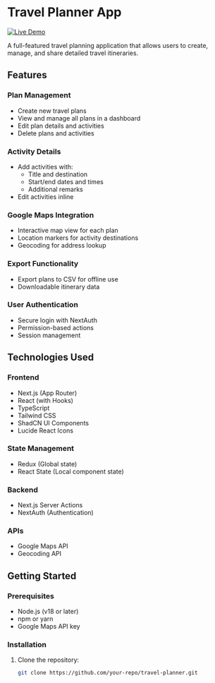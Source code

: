 # Travel Planner App

[![Live Demo](https://img.shields.io/badge/demo-live-green)](https://travel-planner-three-pi.vercel.app/)

A full-featured travel planning application that allows users to create, manage, and share detailed travel itineraries.

## Features

### Plan Management
- Create new travel plans
- View and manage all plans in a dashboard
- Edit plan details and activities
- Delete plans and activities

### Activity Details
- Add activities with:
  - Title and destination
  - Start/end dates and times
  - Additional remarks
- Edit activities inline

### Google Maps Integration
- Interactive map view for each plan
- Location markers for activity destinations
- Geocoding for address lookup

### Export Functionality
- Export plans to CSV for offline use
- Downloadable itinerary data

### User Authentication
- Secure login with NextAuth
- Permission-based actions
- Session management

## Technologies Used

### Frontend
- Next.js (App Router)
- React (with Hooks)
- TypeScript
- Tailwind CSS
- ShadCN UI Components
- Lucide React Icons

### State Management
- Redux (Global state)
- React State (Local component state)

### Backend
- Next.js Server Actions
- NextAuth (Authentication)

### APIs
- Google Maps API
- Geocoding API

## Getting Started

### Prerequisites
- Node.js (v18 or later)
- npm or yarn
- Google Maps API key

### Installation
1. Clone the repository:
   ```bash
   git clone https://github.com/your-repo/travel-planner.git
